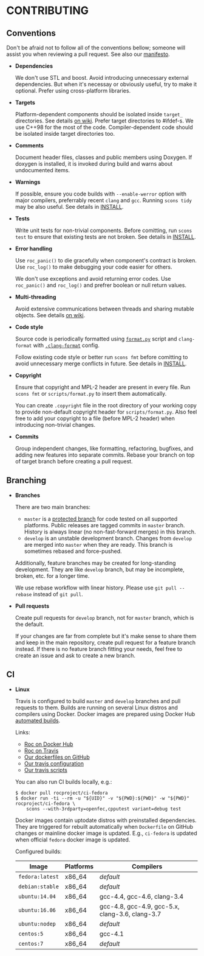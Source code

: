 CONTRIBUTING
============

Conventions
-----------

Don't be afraid not to follow all of the conventions bellow; someone will assist you when reviewing a pull request. See also our [manifesto](https://github.com/roc-project/roc/wiki/Manifesto).

* **Dependencies**

    We don't use STL and boost. Avoid introducing unnecessary external dependencies. But when it's necessay or obviously useful, try to make it optional. Prefer using cross-platform libraries.

* **Targets**

    Platform-dependent components should be isolated inside `target_` directories. See details [on wiki](https://github.com/roc-project/roc/wiki/Overview#targets). Prefer target directories to #ifdef-s. We use C++98 for the most of the code. Compiler-dependent code should be isolated inside target directories too.

* **Comments**

    Document header files, classes and public members using Doxygen. If doxygen is installed, it is invoked during build and warns about undocumented items.

* **Warnings**

    If possible, ensure you code builds with `--enable-werror` option with major compilers, preferrably recent `clang` and `gcc`. Running `scons tidy` may be also useful. See details in [INSTALL](INSTALL.md).

* **Tests**

    Write unit tests for non-trivial components. Before comitting, run `scons test` to ensure that existing tests are not broken. See details in [INSTALL](INSTALL.md).

* **Error handling**

    Use `roc_panic()` to die gracefully when component's contract is broken. Use `roc_log()` to make debugging your code easier for others.

    We don't use exceptions and avoid returning error codes. Use `roc_panic()` and `roc_log()` and prefrer boolean or null return values.

* **Multi-threading**

    Avoid extensive communications between threads and sharing mutable objects. See details [on wiki](https://github.com/roc-project/roc/wiki/Overview#threads).

* **Code style**

    Source code is periodically formatted using [`format.py`](scripts/format.py) script and `clang-format` with [`.clang-format`](.clang-format) config.

    Follow existing code style or better run `scons fmt` before comitting to avoid unnecessary merge conflicts in future. See details in [INSTALL](INSTALL.md).

* **Copyright**

    Ensure that copyright and MPL-2 header are present in every file. Run `scons fmt` or `scripts/format.py` to insert them automatically.

    You can create `.copyright` file in the root directory of your working copy to provide non-default copyright header for `scripts/format.py`. Also feel free to add your copyright to a file (before MPL-2 header) when introducing non-trivial changes.

* **Commits**

    Group independent changes, like formatting, refactoring, bugfixes, and adding new features into separate commits. Rebase your branch on top of target branch before creating a pull request.

Branching
---------

* **Branches**

    There are two main branches:
    * `master` is a [protected branch](https://help.github.com/articles/about-protected-branches/) for code tested on all supported platforms. Public releases are tagged commits in `master` branch. History is always linear (no non-fast-forward merges) in this branch.
    * `develop` is an unstable development branch. Changes from `develop` are merged into `master` when they are ready. This branch is sometimes rebased and force-pushed.

    Additionally, feature branches may be created for long-standing development. They are like `develop` branch, but may be incomplete, broken, etc. for a longer time.

    We use rebase workflow with linear history. Please use `git pull --rebase` instead of `git pull`.

* **Pull requests**

    Create pull requests for `develop` branch, not for `master` branch, which is the default.

    If your changes are far from complete but it's make sense to share them and keep in the main repository, create pull request for a feature branch instead. If there is no feature branch fitting your needs, feel free to create an issue and ask to create a new branch.

CI
--

* **Linux**

    Travis is configured to build `master` and `develop` branches and pull requests to them. Builds are running on several Linux distros and compilers using Docker. Docker images are prepared using Docker Hub [automated builds](https://docs.docker.com/docker-hub/builds/).

    Links:
     * [Roc on Docker Hub](https://hub.docker.com/u/rocproject/)
     * [Roc on Travis](https://travis-ci.org/roc-project)
     * [Our dockerfiles on GitHub](https://github.com/roc-project/docker-ci)
     * [Our travis configuration](.travis.yml)
     * [Our travis scripts](scripts/travis)

    You can also run CI builds locally, e.g.:

    ```
    $ docker pull rocproject/ci-fedora
    $ docker run -ti --rm -u "${UID}" -v "${PWD}:${PWD}" -w "${PWD}" rocproject/ci-fedora \
        scons --with-3rdparty=openfec,cpputest variant=debug test
    ```

    Docker images contain uptodate distros with preinstalled dependencies. They are triggered for rebuilt automatically when `Dockerfile` on GitHub changes or mainline docker image is updated. E.g., `ci-fedora` is updated when official `fedora` docker image is updated.

    Configured builds:

    Image           | Platforms   | Compilers
    --------------- | ----------- | ---------
    `fedora:latest` | x86_64      | *default*
    `debian:stable` | x86_64      | *default*
    `ubuntu:14.04`  | x86_64      | gcc-4.4, gcc-4.6, clang-3.4
    `ubuntu:16.06`  | x86_64      | gcc-4.8, gcc-4.9, gcc-5.x, clang-3.6, clang-3.7
    `ubuntu:nodep`  | x86_64      | *default*
    `centos:5`      | x86_64      | gcc-4.1
    `centos:7`      | x86_64      | *default*
